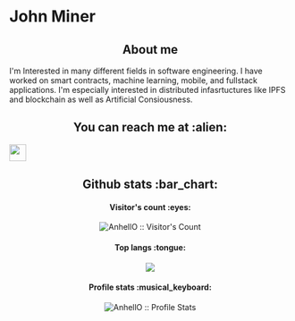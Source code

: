 # John Miner

<h2 align="center">About me</h2>

<p align="left">    I'm Interested in many different fields in software engineering. I have worked on smart contracts, machine learning, mobile, and fullstack applications. I'm especially interested in distributed infasrtuctures like IPFS and blockchain as well as Artificial Consiousness. <p>


<h2 align="center">You can reach me at :alien:</h2>


  <a href="https://www.linkedin.com/in/john-miner-61b95618a/">
    <img src="https://www.vectorlogo.zone/logos/linkedin/linkedin-icon.svg" height="30" width="30">
  </a>


<h2 align="center">Github stats :bar_chart:</h2>

<h4 align="center">Visitor's count :eyes:</h4>

<p align="center"><img src="https://profile-counter.glitch.me/{JohnminerIv}/count.svg" alt="AnhellO :: Visitor's Count" /></p>

<h4 align="center">Top langs :tongue:</h4>

<p align="center"><img src="https://github-readme-stats.vercel.app/api/top-langs/?username=JohnminerIv&langs_count=10&theme=tokyonight&layout=compact" /></p>

<h4 align="center">Profile stats :musical_keyboard:</h4>

<p align="center"><img src="https://github-readme-stats.vercel.app/api?username=JohnminerIv&show_icons=true&theme=synthwave" alt="AnhellO :: Profile Stats" /></p>
